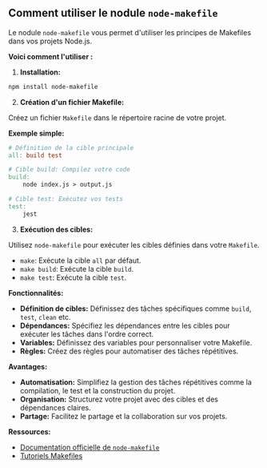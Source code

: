 ## Comment utiliser le nodule `node-makefile`

Le nodule `node-makefile` vous permet d'utiliser les principes de Makefiles dans vos projets Node.js.  

**Voici comment l'utiliser :**

1. **Installation:**

```bash
npm install node-makefile
```

2. **Création d'un fichier Makefile:**

Créez un fichier `Makefile` dans le répertoire racine de votre projet.  

**Exemple simple:**

```makefile
# Définition de la cible principale
all: build test

# Cible build: Compilez votre code
build:
    node index.js > output.js

# Cible test: Exécutez vos tests
test:
    jest
```

3. **Exécution des cibles:**

Utilisez `node-makefile` pour exécuter les cibles définies dans votre `Makefile`.

* `make`: Exécute la cible `all` par défaut.
* `make build`: Exécute la cible `build`.
* `make test`: Exécute la cible `test`.


**Fonctionnalités:**

* **Définition de cibles:**  Définissez des tâches spécifiques comme `build`, `test`, `clean` etc. 
* **Dépendances:** Spécifiez les dépendances entre les cibles pour exécuter les tâches dans l'ordre correct.
* **Variables:** Définissez des variables pour personnaliser votre Makefile.
* **Règles:** Créez des règles pour automatiser des tâches répétitives.

**Avantages:**

* **Automatisation:** Simplifiez la gestion des tâches répétitives comme la compilation, le test et la construction du projet.
* **Organisation:** Structurez votre projet avec des cibles et des dépendances claires.
* **Partage:** Facilitez le partage et la collaboration sur vos projets.

**Ressources:**

* [Documentation officielle de `node-makefile`](https://www.npmjs.com/package/node-makefile)
* [Tutoriels Makefiles](https://www.tutorialspoint.com/make/index.htm)



